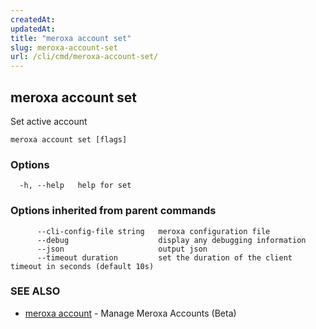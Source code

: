 ```yaml
---
createdAt: 
updatedAt: 
title: "meroxa account set"
slug: meroxa-account-set
url: /cli/cmd/meroxa-account-set/
---
```

## meroxa account set

Set active account

```
meroxa account set [flags]
```

### Options

```
  -h, --help   help for set
```

### Options inherited from parent commands

```
      --cli-config-file string   meroxa configuration file
      --debug                    display any debugging information
      --json                     output json
      --timeout duration         set the duration of the client timeout in seconds (default 10s)
```

### SEE ALSO

* [meroxa account](/cli/cmd/meroxa-account/)	 - Manage Meroxa Accounts (Beta)

